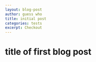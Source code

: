 ```yaml
---
layout: blog-post
author: guess who
title: initial post
categories: tests
excerpt: Checkout
---
```


# title of first blog post

